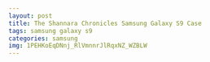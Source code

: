 ```yaml
---
layout: post
title: The Shannara Chronicles Samsung Galaxy S9 Case
tags: samsung galaxy s9
categories: samsung
img: 1PEHKoEqDNnj_RlVmnnrJlRqxNZ_WZBLW
---
```


